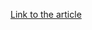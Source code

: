[Link to the article](https://www.welivesecurity.com/en/eset-research/unveiling-wolfsbane-gelsemiums-linux-counterpart-to-gelsevirine/)
